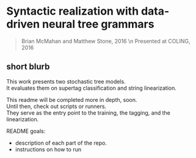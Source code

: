 # Syntactic realization with data-driven neural tree grammars
> Brian McMahan and Matthew Stone, 2016 \n
> Presented at COLING, 2016


## short blurb

This work presents two stochastic tree models.  
It evaluates them on supertag classification and string linearization. 

This readme will be completed more in depth, soon.   
Until then, check out scripts or runners.  
They serve as the entry point to the training, the tagging, and the linearization. 

README goals:
- description of each part of the repo.
- instructions on how to run